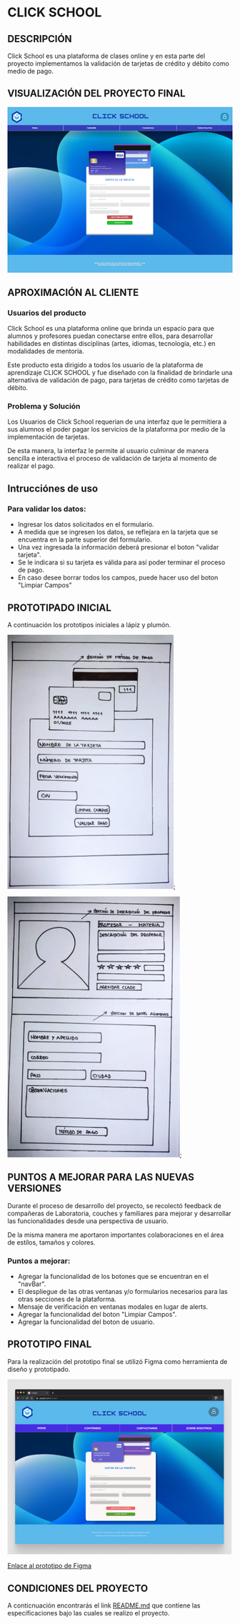 # CLICK SCHOOL

## DESCRIPCIÓN

Click School es una plataforma de clases online y en esta parte del proyecto implementamos la validación de tarjetas de crédito y débito como medio de pago. 

## VISUALIZACIÓN DEL PROYECTO FINAL 

![Click School Imagen final](src/proyectFinal/viewFinal.PNG)

## APROXIMACIÓN AL CLIENTE

### Usuarios del producto

Click School es una plataforma online que brinda un espacio para que alumnos y profesores puedan conectarse entre ellos, para desarrollar habilidades en distintas disciplinas (artes, idiomas, tecnología, etc.) en modalidades de mentoría. 

Este producto esta dirigido a todos los usuario de la plataforma de aprendizaje CLICK SCHOOL y fue diseñado con la finalidad de brindarle una alternativa de validación de pago, para tarjetas de crédito como tarjetas de débito.

### Problema y Solución

Los Usuarios de Click School requerian de una interfaz que le permitiera a sus alumnos el poder pagar los servicios de la plataforma por medio de la implementación de tarjetas. 

De esta manera, la interfaz le permite al usuario culminar de manera sencilla e interactiva el proceso de validación de tarjeta al momento de realizar el pago.

## Intrucciónes de uso

### Para validar los datos:

* Ingresar los datos solicitados en el formulario.
* A medida que se ingresen los datos, se reflejara en la tarjeta que se encuentra en la parte superior del formulario. 
* Una vez ingresada la información deberá presionar el boton "validar tarjeta".
* Se le indicara si su tarjeta es válida para así poder terminar el proceso de pago.
* En caso desee borrar todos los campos, puede hacer uso del boton "Limpiar Campos"
## PROTOTIPADO INICIAL

A continuación los prototipos iniciales a lápiz y plumón. 

![Prototipo-sección de validación de tarjeta](src/proyectFinal/prototipe1a.PNG);

![Prototipo-sección previa a la sección de validación](src/proyectFinal/prototipe1b.PNG);

## PUNTOS A MEJORAR PARA LAS NUEVAS VERSIONES 

Durante el proceso de desarrollo del proyecto, se recolectó feedback de compañeras de Laboratoria, couches y familiares para mejorar y desarrollar las funcionalidades desde una perspectiva de usuario. 

De la misma manera me aportaron importantes colaboraciones en el área de estílos, tamaños y colores. 

### Puntos a mejorar:

* Agregar la funcionalidad de los botones que se encuentran en el "navBar".
* El despliegue de las otras ventanas y/o formularios necesarios para las otras secciones de la plataforma.
* Mensaje de verificación en ventanas modales en lugar de alerts.
* Agregar la funcionalidad del boton "Limpiar Campos". 
* Agregar la funcionalidad del boton de usuario. 

## PROTOTIPO FINAL 

Para la realización del prototipo final se utilizó Figma como herramienta de diseño y prototipado. 

![Prototipo-Figma](src/proyectFinal/finalPrototipeFigma.PNG)

[Enlace al prototipo de Figma](https://www.figma.com/file/bMULLO4I33zmT1xvQejuIi/prototipo%2Fventana-de-pago%2FLIM016-card-validation?node-id=0%3A1)

## CONDICIONES DEL PROYECTO 

A conticnuación encontrarás el link [README.md](https://github.com/Laboratoria/LIM016-card-validation) que contiene las especificaciones bajo las cuales se realizo el proyecto. 



